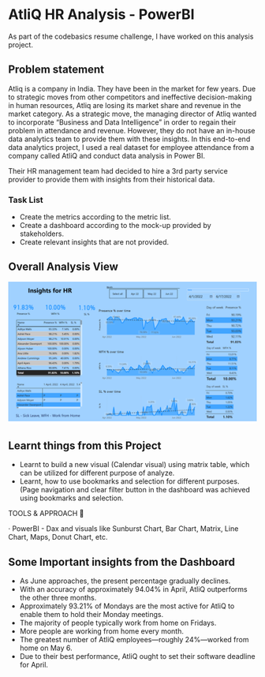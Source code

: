 # AtliQ HR Analysis - PowerBI

As part of the codebasics resume challenge, I have worked on this analysis project.

## Problem statement

Atliq is a company in India. They have been in the market for few years. Due to strategic moves from other competitors and ineffective decision-making in human resources, Atliq are losing its market share and revenue in the market category. As a strategic move, the managing director of Atliq wanted to incorporate “Business and Data Intelligence” in order to regain their problem in attendance and revenue. However, they do not have an in-house data analytics team to provide them with these insights. In this end-to-end data analytics project, I used a real dataset for employee attendance from a company called AtliQ and conduct data analysis in Power BI.

Their HR management team had decided to hire a 3rd party service provider to provide them with insights from their historical data.

### Task List

- Create the metrics according to the metric list. 
- Create a dashboard according to the mock-up provided by stakeholders. 
- Create relevant insights that are not provided.


## Overall Analysis View

<p align="center">
    <img src='https://github.com/Ibtesum-Sakib/HR_Analytics/blob/main/HR_analytics.png' width="600">
</p>

## Learnt things from this Project 
- Learnt to build a new visual (Calendar visual) using matrix table, which can be utilized for different purpose of analyze. 
- Learnt, how to use bookmarks and selection for different purposes. (Page navigation and clear filter button in the dashboard was achieved using bookmarks and selection.

 TOOLS & APPROACH 🌟
 
· PowerBI - Dax and visuals like Sunburst Chart, Bar Chart, Matrix, Line Chart, Maps, Donut Chart, etc.

## Some Important insights from the Dashboard

- As June approaches, the present percentage gradually declines.
- With an accuracy of approximately 94.04% in April, AtliQ outperforms the other three months.
- Approximately 93.21% of Mondays are the most active for AtliQ to enable them to hold their Monday meetings.
- The majority of people typically work from home on Fridays.
- More people are working from home every month.
- The greatest number of AtliQ employees—roughly 24%—worked from home on May 6.
-  Due to their best performance, AtliQ ought to set their software deadline for April. 
